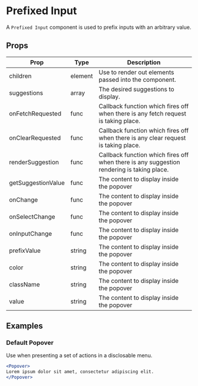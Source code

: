 # Prefixed Input

A `Prefixed Input` component is used to prefix inputs with an arbitrary value.

## Props

| Prop | Type | Description |
| ---- | ---- | ----------- |
| children | element | Use to render out elements passed into the component. |
| suggestions | array | The desired suggestions to display. |
| onFetchRequested | func | Callback function which fires off when there is any fetch request is taking place. |
| onClearRequested | func | Callback function which fires off when there is any clear request is taking place. |
| renderSuggestion | func | Callback function which fires off when there is any suggestion rendering is taking place. |
| getSuggestionValue | func | The content to display inside the popover |
| onChange | func | The content to display inside the popover |
| onSelectChange | func | The content to display inside the popover |
| onInputChange | func | The content to display inside the popover |
| prefixValue | string | The content to display inside the popover |
| color | string | The content to display inside the popover |
| className | string | The content to display inside the popover |
| value | string | The content to display inside the popover |

## Examples

###  Default Popover

Use when presenting a set of actions in a disclosable menu.

```jsx
<Popover>
Lorem ipsum dolor sit amet, consectetur adipiscing elit.
</Popover>
```
